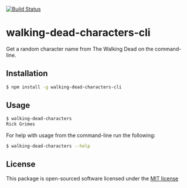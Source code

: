 [![Build Status](https://secure.travis-ci.org/jenbuzz/walking-dead-characters-cli.png?branch=master)](http://travis-ci.org/jenbuzz/walking-dead-characters-cli)

# walking-dead-characters-cli
Get a random character name from The Walking Dead on the command-line.

## Installation

```bash
$ npm install -g walking-dead-characters-cli
```

## Usage

```bash
$ walking-dead-characters
Rick Grimes
```

For help with usage from the command-line run the following:
```bash
$ walking-dead-characters --help
```

## License
This package is open-sourced software licensed under the [MIT license](http://opensource.org/licenses/MIT)